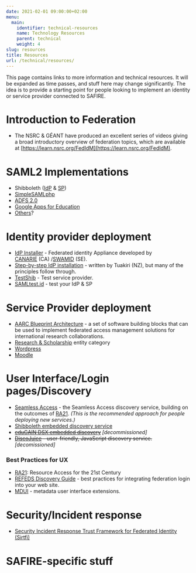 ```yaml
---
date: 2021-02-01 09:00:00+02:00
menu:
  main:
    identifier: technical-resources
    name: Technology Resources
    parent: technical
    weight: 4
slug: resources
title: Resources
url: /technical/resources/
---
```


This page contains links to more information and technical resources. It will be expanded as time passes, and stuff here may change significantly. The idea is to provide a starting point for people looking to implement an identity or service provider connected to SAFIRE.

# Introduction to Federation

  * The NSRC & GÉANT have produced an excellent series of videos giving a broad introductory overview of federation topics, which are available at [https://learn.nsrc.org/FedIdM](https://learn.nsrc.org/FedIdM).

# SAML2 Implementations

  * Shibboleth ([IdP](https://shibboleth.net/products/identity-provider) & [SP](https://shibboleth.net/products/service-provider))
  * [SimpleSAMLphp](https://simplesamlphp.org/)
  * [ADFS 2.0](https://technet.microsoft.com/en-us/windowsserver/dd448613.aspx)
  * [Google Apps for Education](https://support.google.com/a/topic/6194927)
  * [Others](https://en.wikipedia.org/wiki/SAML-based_products_and_services)?

# Identity provider deployment

  * [IdP Installer](https://github.com/idp-installer-manager/idp-installer-global) - Federated identity Appliance developed by [CANARIE](https://www.canarie.ca/identity/) (CA) /[SWAMID](http://www.swamid.se/) (SE).
  * [Step-by-step IdP installation](https://tuakiri.ac.nz/confluence/display/Tuakiri/Installing+a+Shibboleth+3.x+IdP) - written by Tuakiri (NZ), but many of the principles follow through.
  * [TestShib](http://www.testshib.org/) - Test service provider.
  * [SAMLtest.id](https://samltest.id/) - test your IdP & SP

# Service Provider deployment

  * [AARC Blueprint Architecture](https://aarc-project.eu/architecture/) - a set of software building blocks that can be used to implement federated access management solutions for international research collaborations.
  * [Research & Scholarship](https://wiki.refeds.org/display/ENT/Research+and+Scholarship+FAQ) entity category
  * [Wordpress](https://wordpress.org/plugins/shibboleth/)
  * [Moodle](https://docs.moodle.org/31/en/Shibboleth)

# User Interface/Login pages/Discovery

  * [Seamless Access](https://seamlessaccess.org/) - the Seamless Access discovery service, building on the outcomes of [RA21](https://ra21.org/). _(This is the recommended approach for people deploying new services.)_
  * [Shibboleth embedded discovery service](https://wiki.shibboleth.net/confluence/display/EDS10/Embedded+Discovery+Service)
  * ~~[eduGAIN DSX embedded discovery](https://wiki.geant.org/display/eduGAIN/Embedded+Discovery)~~ *[decommissioned]*
  * ~~[DiscoJuice](http://discojuice.org/) - user-friendly, JavaScript discovery service.~~ *[decomissioned]*

### Best Practices for UX
  * [RA21](https://ra21.org/): Resource Access for the 21st Century
  * [REFEDS Discovery Guide](https://discovery.refeds.org/) - best practices for integrating federation login into your web site.
  * [MDUI](https://wiki.refeds.org/display/FBP/MDUI+Advice) - metadata user interface extensions.

# Security/Incident response

  * [Security Incident Response Trust Framework for Federated Identity (Sirtfi)](https://refeds.org/sirtfi)

# SAFIRE-specific stuff

